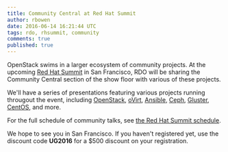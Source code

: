 ```yaml
---
title: Community Central at Red Hat Summit
author: rbowen
date: 2016-06-14 16:21:44 UTC
tags: rdo, rhsummit, community
comments: true
published: true
---
```


OpenStack swims in a larger ecosystem of community projects. At the upcoming [Red Hat Summit](https://www.redhat.com/en/summit) in San Francisco, RDO will be sharing the Community Central section of the show floor with various of these projects.

We'll have a series of presentations featuring various projects running througout the event, including [OpenStack](https://rh2016.smarteventscloud.com/connect/sessionDetail.ww?SESSION_ID=75677),
[oVirt](https://rh2016.smarteventscloud.com/connect/sessionDetail.ww?SESSION_ID=75672),
[Ansible](https://rh2016.smarteventscloud.com/connect/sessionDetail.ww?SESSION_ID=75675),
[Ceph](https://rh2016.smarteventscloud.com/connect/sessionDetail.ww?SESSION_ID=75196),
[Gluster](https://rh2016.smarteventscloud.com/connect/sessionDetail.ww?SESSION_ID=75679),
[CentOS](https://rh2016.smarteventscloud.com/connect/sessionDetail.ww?SESSION_ID=76012), and more.

For the full schedule of community talks, see [the Red Hat Summit schedule](https://rh2016.smarteventscloud.com/connect/search.ww#loadSearch-searchPhrase=&searchType=session&tc=0&sortBy=&p=&i(25608)=55529&i(28913)=67787).

We hope to see you in San Francisco. If you haven't registered yet, use the discount code **UG2016** for a $500 discount on your registration.
